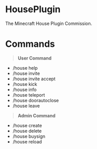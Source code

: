 # HousePlugin

The Minecraft House Plugin Commission.

# Commands
> **User Command**
* /house help
* /house invite <playername>
* /house invite accept
* /house kick <playername>
* /house info
* /house teleport
* /house doorautoclose <number>
* /house leave

> **Admin Command**
* /house create <name>
* /house delete <name>
* /house buysign <name>
* /house reload
